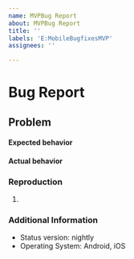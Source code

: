 ```yaml
---
name: MVPBug Report
about: MVPBug Report
title: ''
labels: 'E:MobileBugfixesMVP'
assignees: ''

---
```


# Bug Report


## Problem 
[comment]: # (A problem description)


#### Expected behavior


#### Actual behavior


### Reproduction

1. 

### Additional Information

- Status version: nightly 
- Operating System: Android, iOS


[comment]: # (Please, add logs/notes if necessary)

